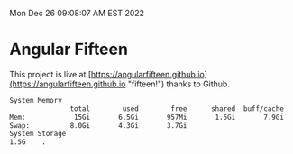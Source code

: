 Mon Dec 26 09:08:07 AM EST 2022

# Angular Fifteen


This project is live at [https://angularfifteen.github.io](https://angularfifteen.github.io "fifteen!") thanks to Github.

```bash
System Memory
               total        used        free      shared  buff/cache   available
Mem:            15Gi       6.5Gi       957Mi       1.5Gi       7.9Gi       6.8Gi
Swap:          8.0Gi       4.3Gi       3.7Gi
System Storage
1.5G	.
